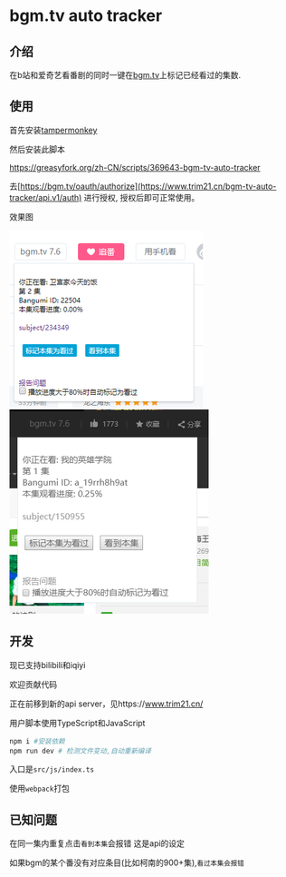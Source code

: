 # bgm.tv auto tracker

## 介绍

在b站和爱奇艺看番剧的同时一键在[bgm.tv](https://bgm.tv/)上标记已经看过的集数.

## 使用

首先安装[tampermonkey](https://chrome.google.com/webstore/detail/tampermonkey/dhdgffkkebhmkfjojejmpbldmpobfkfo)

然后安装此脚本

https://greasyfork.org/zh-CN/scripts/369643-bgm-tv-auto-tracker

去[https://bgm.tv/oauth/authorize](https://www.trim21.cn/bgm-tv-auto-tracker/api.v1/auth)
进行授权, 授权后即可正常使用。

效果图

![](./screenshot/bilibili.png)
![](./screenshot/iqiyi.png)

## 开发

现已支持bilibili和iqiyi

欢迎贡献代码

正在前移到新的api server，见https://www.trim21.cn/

用户脚本使用TypeScript和JavaScript

```bash
npm i #安装依赖
npm run dev # 检测文件变动,自动重新编译
```

入口是`src/js/index.ts`

使用`webpack`打包


## 已知问题

在同一集内重复点击`看到本集`会报错 这是api的设定

如果bgm的某个番没有对应条目(比如柯南的900+集),`看过本集会报错`

